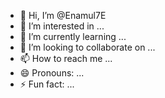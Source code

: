 - 👋 Hi, I’m @Enamul7E
- 👀 I’m interested in ...
- 🌱 I’m currently learning ...
- 💞️ I’m looking to collaborate on ...
- 📫 How to reach me ...
- 😄 Pronouns: ...
- ⚡ Fun fact: ...

<!---
Enamul7E/Enamul7E is a ✨ special ✨ repository because its `README.md` (this file) appears on your GitHub profile.
You can click the Preview link to take a look at your changes.
--->
